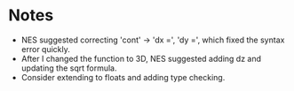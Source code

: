 # Notes
- NES suggested correcting 'cont' -> 'dx =', 'dy =', which fixed the syntax error quickly.
- After I changed the function to 3D, NES suggested adding dz and updating the sqrt formula.
- Consider extending to floats and adding type checking.
